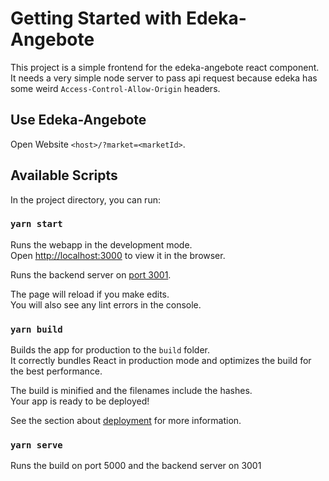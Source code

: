 # Getting Started with Edeka-Angebote

This project is a simple frontend for the edeka-angebote react component. 
It needs a very simple node server to pass api request because edeka has some weird `Access-Control-Allow-Origin` headers.

## Use Edeka-Angebote

Open Website `<host>/?market=<marketId>`.


## Available Scripts

In the project directory, you can run:

### `yarn start`

Runs the webapp in the development mode.\
Open [http://localhost:3000](http://localhost:3000) to view it in the browser.

Runs the backend server on [port 3001](http://localhost:3001).

The page will reload if you make edits.\
You will also see any lint errors in the console.

### `yarn build`

Builds the app for production to the `build` folder.\
It correctly bundles React in production mode and optimizes the build for the best performance.

The build is minified and the filenames include the hashes.\
Your app is ready to be deployed!

See the section about [deployment](https://facebook.github.io/create-react-app/docs/deployment) for more information.

### `yarn serve`

Runs the build on port 5000 and the backend server on 3001
